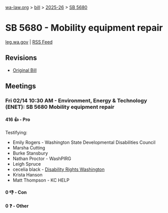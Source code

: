 [wa-law.org](/) > [bill](/bill/) > [2025-26](/bill/2025-26/) > [SB 5680](/bill/2025-26/sb/5680/)

# SB 5680 - Mobility equipment repair
[leg.wa.gov](https://app.leg.wa.gov/billsummary?BillNumber=5680&Year=2025&Initiative=false) | [RSS Feed](./rss.xml)

## Revisions
* [Original Bill](1/)

## Meetings
### Fri 02/14 10:30 AM - Environment, Energy & Technology (ENET): SB 5680 Mobility equipment repair
#### 416 👍 - Pro
Testifying:
* Emily Rogers - Washington State Developmental Disabilities Council
* Marsha Cutting
* Burke Stansbury
* Nathan Proctor - WashPIRG
* Leigh Spruce
* cecelia black - [Disability Rights Washington](/org/disability_rights_washington/)
* Krista Hanson
* Matt Thompson - KC HELP

#### 0 👎 - Con

#### 0 ❓ - Other

